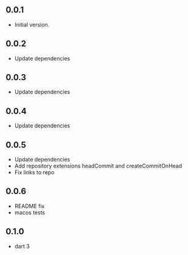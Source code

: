 ## 0.0.1

- Initial version.

## 0.0.2

- Update dependencies

## 0.0.3

- Update dependencies

## 0.0.4

- Update dependencies

## 0.0.5

- Update dependencies
- Add repository extensions headCommit and createCommitOnHead
- Fix links to repo

## 0.0.6

- README fix
- macos tests

## 0.1.0

- dart 3
